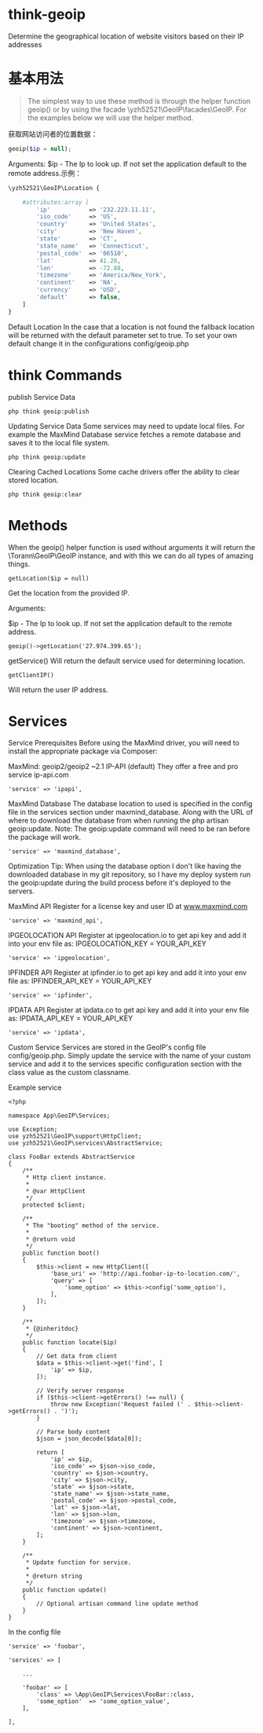 # think-geoip
Determine the geographical location of website visitors based on their IP addresses

# 基本用法
> The simplest way to use these method is through the helper function geoip() or by using the facade \yzh52521\GeoIP\facades\GeoIP. For the examples below we will use the helper method.

获取网站访问者的位置数据：
```php
geoip($ip = null);
```
Arguments:
$ip - The Ip to look up. If not set the application default to the remote address.示例：
```php
\yzh52521\GeoIP\Location {

    #attributes:array [
        'ip'           => '232.223.11.11',
        'iso_code'     => 'US',
        'country'      => 'United States',
        'city'         => 'New Haven',
        'state'        => 'CT',
        'state_name'   => 'Connecticut',
        'postal_code'  => '06510',
        'lat'          => 41.28,
        'lon'          => -72.88,
        'timezone'     => 'America/New_York',
        'continent'    => 'NA',
        'currency'     => 'USD',
        'default'      => false,
    ]
}
```
Default Location
In the case that a location is not found the fallback location will be returned with the default parameter set to true. To set your own default change it in the configurations config/geoip.php

# think Commands

publish Service Data
```
php think geoip:publish
```

Updating Service Data
Some services may need to update local files. For example the MaxMind Database service fetches a remote database and saves it to the local file system.
```
php think geoip:update
```
Clearing Cached Locations
Some cache drivers offer the ability to clear stored location.
```
php think geoip:clear
```

# Methods
When the geoip() helper function is used without arguments it will return the \Torann\GeoIP\GeoIP instance, and with this we can do all types of amazing things.
```
getLocation($ip = null)
```
Get the location from the provided IP.

Arguments:

$ip - The Ip to look up. If not set the application default to the remote address.
```
geoip()->getLocation('27.974.399.65');
```
getService()
Will return the default service used for determining location.
```
getClientIP()
```
Will return the user IP address.

# Services
Service Prerequisites
Before using the MaxMind driver, you will need to install the appropriate package via Composer:

MaxMind: geoip2/geoip2 ~2.1
IP-API (default)
They offer a free and pro service ip-api.com
```
'service' => 'ipapi',
```
MaxMind Database
The database location to used is specified in the config file in the services section under maxmind_database. Along with the URL of where to download the database from when running the php artisan geoip:update. Note: The geoip:update command will need to be ran before the package will work.
```
'service' => 'maxmind_database',
```
Optimization Tip: When using the database option I don't like having the downloaded database in my git repository, so I have my deploy system run the geoip:update during the build process before it's deployed to the servers.

MaxMind API
Register for a license key and user ID at www.maxmind.com
```
'service' => 'maxmind_api',
```
IPGEOLOCATION API
Register at ipgeolocation.io to get api key and add it into your env file as: IPGEOLOCATION_KEY = YOUR_API_KEY
```
'service' => 'ipgeolocation',
```
IPFINDER API
Register at ipfinder.io to get api key and add it into your env file as: IPFINDER_API_KEY = YOUR_API_KEY
```
'service' => 'ipfinder',
```
IPDATA API
Register at ipdata.co to get api key and add it into your env file as: IPDATA_API_KEY = YOUR_API_KEY
```
'service' => 'ipdata',
```
Custom Service
Services are stored in the GeoIP's config file config/geoip.php. Simply update the service with the name of your custom service and add it to the services specific configuration section with the class value as the custom classname.

Example service
```
<?php

namespace App\GeoIP\Services;

use Exception;
use yzh52521\GeoIP\support\HttpClient;
use yzh52521\GeoIP\services\AbstractService;

class FooBar extends AbstractService
{
    /**
     * Http client instance.
     *
     * @var HttpClient
     */
    protected $client;

    /**
     * The "booting" method of the service.
     *
     * @return void
     */
    public function boot()
    {
        $this->client = new HttpClient([
            'base_uri' => 'http://api.foobar-ip-to-location.com/',
            'query' => [
                'some_option' => $this->config('some_option'),
            ],
        ]);
    }

    /**
     * {@inheritdoc}
     */
    public function locate($ip)
    {
        // Get data from client
        $data = $this->client->get('find', [
            'ip' => $ip,
        ]);

        // Verify server response
        if ($this->client->getErrors() !== null) {
            throw new Exception('Request failed (' . $this->client->getErrors() . ')');
        }

        // Parse body content
        $json = json_decode($data[0]);

        return [
            'ip' => $ip,
            'iso_code' => $json->iso_code,
            'country' => $json->country,
            'city' => $json->city,
            'state' => $json->state,
            'state_name' => $json->state_name,
            'postal_code' => $json->postal_code,
            'lat' => $json->lat,
            'lon' => $json->lon,
            'timezone' => $json->timezone,
            'continent' => $json->continent,
        ];
    }

    /**
     * Update function for service.
     *
     * @return string
     */
    public function update()
    {
        // Optional artisan command line update method
    }
}
```
In the config file
```
'service' => 'foobar',

'services' => [

    ...

    'foobar' => [
        'class' => \App\GeoIP\Services\FooBar::class,
        'some_option'  => 'some_option_value',
    ],

],
```